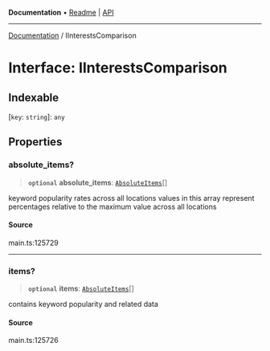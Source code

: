 **Documentation** • [Readme](../README.md) \| [API](../globals.md)

***

[Documentation](../README.md) / IInterestsComparison

# Interface: IInterestsComparison

## Indexable

 \[`key`: `string`\]: `any`

## Properties

### absolute\_items?

> **`optional`** **absolute\_items**: [`AbsoluteItems`](../classes/AbsoluteItems.md)[]

keyword popularity rates across all locations
values in this array represent percentages relative to the maximum value across all locations

#### Source

main.ts:125729

***

### items?

> **`optional`** **items**: [`AbsoluteItems`](../classes/AbsoluteItems.md)[]

contains keyword popularity and related data

#### Source

main.ts:125726
